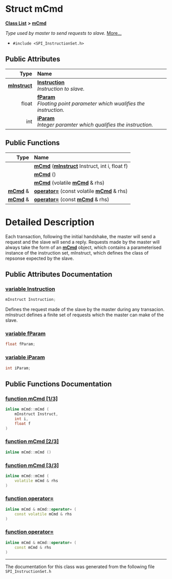 
# Struct mCmd


[**Class List**](annotated.md) **>** [**mCmd**](structm_cmd.md)



_Type used by master to send requests to slave._ [More...](#detailed-description)

* `#include <SPI_InstructionSet.h>`













## Public Attributes

| Type | Name |
| ---: | :--- |
|  [**mInstruct**](_s_p_i___instruction_set_8h.md#enum-minstruct) | [**Instruction**](structm_cmd.md#variable-instruction)  <br>_Instruction to slave._  |
|  float | [**fParam**](structm_cmd.md#variable-fparam)  <br>_Floating point parameter which wualifies the instruction._  |
|  int | [**iParam**](structm_cmd.md#variable-iparam)  <br>_Integer paramter which qualifies the instruction._  |


## Public Functions

| Type | Name |
| ---: | :--- |
|   | [**mCmd**](structm_cmd.md#function-mcmd-1-3) ([**mInstruct**](_s_p_i___instruction_set_8h.md#enum-minstruct) Instruct, int i, float f) <br> |
|   | [**mCmd**](structm_cmd.md#function-mcmd-2-3) () <br> |
|   | [**mCmd**](structm_cmd.md#function-mcmd-3-3) (volatile [**mCmd**](structm_cmd.md) & rhs) <br> |
|  [**mCmd**](structm_cmd.md) & | [**operator=**](structm_cmd.md#function-operator) (const volatile [**mCmd**](structm_cmd.md) & rhs) <br> |
|  [**mCmd**](structm_cmd.md) & | [**operator=**](structm_cmd.md#function-operator-2) (const [**mCmd**](structm_cmd.md) & rhs) <br> |








# Detailed Description


Each transaction, following the initial handshake, the master will send a request and the slave will send a reply. Requests made by the master will always take the form of an [**mCmd**](structm_cmd.md) object, which contains a parameterised instance of the instruction set, mInstruct, which defines the class of repsonse expected by the slave. 


    
## Public Attributes Documentation


### <a href="#variable-instruction" id="variable-instruction">variable Instruction </a>


```cpp
mInstruct Instruction;
```


Defines the request made of the slave by the master during any transacion. mInstruct defines a finite set of requests which the master can make of the slave. 


        

### <a href="#variable-fparam" id="variable-fparam">variable fParam </a>


```cpp
float fParam;
```



### <a href="#variable-iparam" id="variable-iparam">variable iParam </a>


```cpp
int iParam;
```


## Public Functions Documentation


### <a href="#function-mcmd-1-3" id="function-mcmd-1-3">function mCmd [1/3]</a>


```cpp
inline mCmd::mCmd (
    mInstruct Instruct,
    int i,
    float f
) 
```



### <a href="#function-mcmd-2-3" id="function-mcmd-2-3">function mCmd [2/3]</a>


```cpp
inline mCmd::mCmd () 
```



### <a href="#function-mcmd-3-3" id="function-mcmd-3-3">function mCmd [3/3]</a>


```cpp
inline mCmd::mCmd (
    volatile mCmd & rhs
) 
```



### <a href="#function-operator" id="function-operator">function operator= </a>


```cpp
inline mCmd & mCmd::operator= (
    const volatile mCmd & rhs
) 
```



### <a href="#function-operator-2" id="function-operator-2">function operator= </a>


```cpp
inline mCmd & mCmd::operator= (
    const mCmd & rhs
) 
```



------------------------------
The documentation for this class was generated from the following file `SPI_InstructionSet.h`